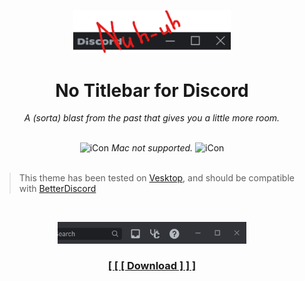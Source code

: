 <p align="center">
    <img width="50%" src="banner.png"></img>
</p>
<h1 align="center">No Titlebar for Discord</h1>
<p align="center"><i>A (sorta) blast from the past that gives you a little more room.</i></p>

<br>

<div align="center">
    <picture>
        <source media="(prefers-color-scheme: dark)" srcset="https://raw.githack.com/kckarnige/notitlebar-theme/main/macnt.png" width="14px">
        <img alt="iCon" src="https://raw.githack.com/kckarnige/notitlebar-theme/main/macnt-dark.png" width="14px">
    </picture> 
    <a><i>Mac not supported.</i></a>
    <picture>
        <source media="(prefers-color-scheme: dark)" srcset="https://raw.githack.com/kckarnige/notitlebar-theme/main/macnt.png" width="14px">
        <img alt="iCon" src="https://raw.githack.com/kckarnige/notitlebar-theme/main/macnt-dark.png" width="14px">
    </picture>
</div>

<br>

> This theme has been tested on [Vesktop](https://github.com/Vencord/Vesktop/), and should be compatible with [BetterDiscord](https://betterdiscord.app)

<br>

<p align="center">
    <img width="60%" src="preview.png"></img>
</p>

<h3 align="center"><a href="https://github.com/kckarnige/notitlebar-theme/blob/main/classicTitlebar.theme.css">[ [ [ Download ] ] ]</a></h3>

